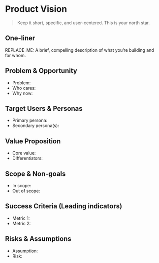 # Product Vision

> Keep it short, specific, and user-centered. This is your north star.

## One-liner

REPLACE_ME: A brief, compelling description of what you’re building and for whom.

## Problem & Opportunity

- Problem:
- Who cares:
- Why now:

## Target Users & Personas

- Primary persona:
- Secondary persona(s):

## Value Proposition

- Core value:
- Differentiators:

## Scope & Non-goals

- In scope:
- Out of scope:

## Success Criteria (Leading indicators)

- Metric 1:
- Metric 2:

## Risks & Assumptions

- Assumption:
- Risk:
